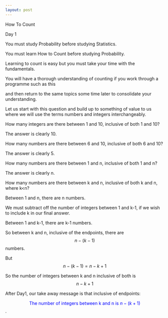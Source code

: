 ```yaml
---
layout: post
---
```


How To Count

Day 1

You must study Probability before studying Statistics.  

You must learn How to Count before studying Probability.  

Learning to count is easy but you must take your time with the fundamentals.  

You will have a thorough understanding of counting if you work through a programme such as this  

and then return to the same topics some time later to consolidate your understanding.  

Let us start with this question and build up to something of value to us where we will use the terms numbers and integers interchangeably.  

How many integers are there between 1 and 10, inclusive of both 1 and 10?  

The answer is clearly 10.  

How many numbers are there between 6 and 10, inclusive of both 6 and 10?  

The answer is clearly 5.  

How many numbers are there between 1 and n, inclusive of both 1 and n?

The answer is clearly n.  

How many numbers are there between k and n, inclusive of both k and n, where k\<n?  

Between 1 and n, there are n numbers.  

We must subtract off the number of integers between 1 and k-1, if we wish to include k in our final answer.  

Between 1 and k-1, there are k-1 numbers.  

So between k and n, inclusive of the endpoints, there are $$n-(k-1)$$ numbers.  

But $$n-(k-1)=n-k+1$$  

So the number of integers between k and n inclusive of both is $$n-k+1$$  

After Day1, our take away message is that inclusive of endpoints: 

<span style="color:blue"> $$\text{The number of integers between k and n is }n-(k+1)$$</span>.

